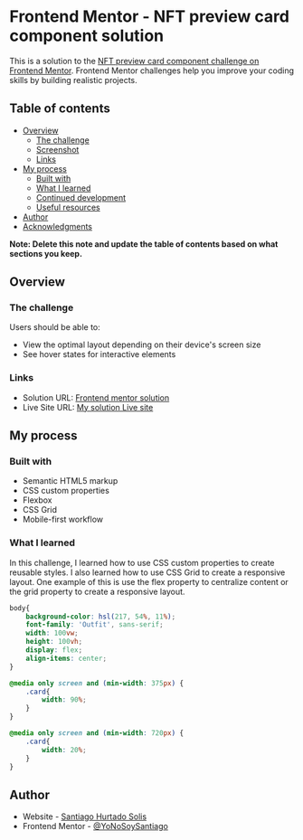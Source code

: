 # Frontend Mentor - NFT preview card component solution

This is a solution to the [NFT preview card component challenge on Frontend Mentor](https://www.frontendmentor.io/challenges/nft-preview-card-component-SbdUL_w0U). Frontend Mentor challenges help you improve your coding skills by building realistic projects. 

## Table of contents

- [Overview](#overview)
  - [The challenge](#the-challenge)
  - [Screenshot](#screenshot)
  - [Links](#links)
- [My process](#my-process)
  - [Built with](#built-with)
  - [What I learned](#what-i-learned)
  - [Continued development](#continued-development)
  - [Useful resources](#useful-resources)
- [Author](#author)
- [Acknowledgments](#acknowledgments)

**Note: Delete this note and update the table of contents based on what sections you keep.**

## Overview

### The challenge

Users should be able to:

- View the optimal layout depending on their device's screen size
- See hover states for interactive elements

### Links

- Solution URL: [Frontend mentor solution](https://your-solution-url.comhttps://www.frontendmentor.io/solutions/responsive-landing-page-using-css-grid-EkH6LFWS0)
- Live Site URL: [My solution Live site](https://your-live-site-url.comhttps://yonosoysantiago.github.io/NFT-preview-card-component-challenge-hub/)

## My process

### Built with

- Semantic HTML5 markup
- CSS custom properties
- Flexbox
- CSS Grid
- Mobile-first workflow

### What I learned

In this challenge, I learned how to use CSS custom properties to create reusable styles. I also learned how to use CSS Grid to create a responsive layout.
One example of this is use the flex property to centralize content or the grid property to create a responsive layout.


```css
body{
    background-color: hsl(217, 54%, 11%);
    font-family: 'Outfit', sans-serif;
    width: 100vw;
    height: 100vh;
    display: flex;
    align-items: center;
}

@media only screen and (min-width: 375px) {
    .card{
        width: 90%;
    }
}

@media only screen and (min-width: 720px) {
    .card{
        width: 20%;
    }
}

```

## Author

- Website - [Santiago Hurtado Solis](https://yonosoysantiago.github.io/)
- Frontend Mentor - [@YoNoSoySantiago](https://www.frontendmentor.io/profile/YoNoSoySantiago)


